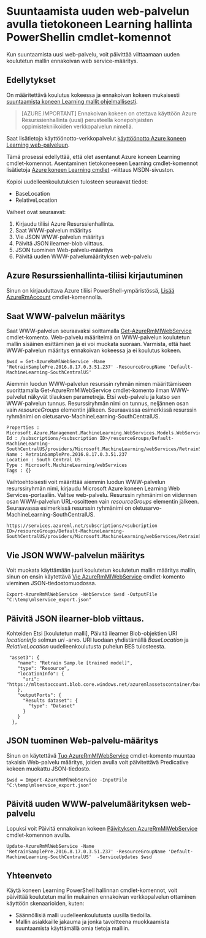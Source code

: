 <properties
    pageTitle="Uusi web-palveluun käyttämällä tietokoneen Learning hallinta PowerShellin cmdlet-komennot suuntaamista | Microsoft Azure"
    description="Opettele ohjelmallisesti suuntaamista mallin ja Päivitä juuri koulutetun mallin käyttäminen Azure koneen Learning koneen Learning hallinta PowerShellin cmdlet-komentojen käyttäminen WWW-palvelun."
    services="machine-learning"
    documentationCenter=""
    authors="vDonGlover"
    manager="raymondlaghaeian"
    editor=""/>

<tags
    ms.service="machine-learning"
    ms.workload="data-services"
    ms.tgt_pltfrm="na"
    ms.devlang="na"
    ms.topic="article"
    ms.date="09/27/2016"
    ms.author="v-donglo"/>

# <a name="retrain-a-new-web-service-using-the-machine-learning-management-powershell-cmdlets"></a>Suuntaamista uuden web-palvelun avulla tietokoneen Learning hallinta PowerShellin cmdlet-komennot

Kun suuntaamista uusi web-palvelu, voit päivittää viittaamaan uuden koulutetun mallin ennakoivan web service-määritys.  

## <a name="prerequisites"></a>Edellytykset

On määritettävä koulutus kokeessa ja ennakoivan kokeen mukaisesti [suuntaamista koneen Learning mallit ohjelmallisesti](machine-learning-retrain-models-programmatically.md). 

>[AZURE.IMPORTANT] Ennakoivan kokeen on otettava käyttöön Azure Resurssienhallinta (uusi) perusteella konepohjaisten oppimistekniikoiden verkkopalvelun nimellä. 
 
Saat lisätietoja käyttöönotto-verkkopalvelut [käyttöönotto Azure koneen Learning web-palveluun](machine-learning-publish-a-machine-learning-web-service.md).

Tämä prosessi edellyttää, että olet asentanut Azure koneen Learning cmdlet-komennot. Asentaminen tietokoneeseen Learning cmdlet-komennot lisätietoja [Azure koneen Learning cmdlet](https://msdn.microsoft.com/library/azure/mt767952.aspx) -viittaus MSDN-sivuston.

Kopioi uudelleenkoulutuksen tulosteen seuraavat tiedot:

* BaseLocation
* RelativeLocation

Vaiheet ovat seuraavat:

1.  Kirjaudu tiliisi Azure Resurssienhallinta.
2.  Saat WWW-palvelun määritys
3.  Vie JSON WWW-palvelun määritys
4.  Päivitä JSON ilearner-blob viittaus.
5.  JSON tuominen Web-palvelu-määritys
6.  Päivitä uuden WWW-palvelumäärityksen web-palvelu

## <a name="sign-in-to-your-azure-resource-manager-account"></a>Azure Resurssienhallinta-tiliisi kirjautuminen

Sinun on kirjauduttava Azure tiliisi PowerShell-ympäristössä, [Lisää AzureRmAccount](https://msdn.microsoft.com/library/mt619267.aspx) cmdlet-komennolla.

## <a name="get-the-web-service-definition"></a>Saat WWW-palvelun määritys

Saat WWW-palvelun seuraavaksi soittamalla [Get-AzureRmMlWebService](https://msdn.microsoft.com/library/mt619267.aspx) cmdlet-komento. Web-palvelu määritelmä on WWW-palvelun koulutetun mallin sisäinen esittäminen ja ei voi muokata suoraan. Varmista, että haet WWW-palvelun määritys ennakoivan kokeessa ja ei koulutus kokeen.

    $wsd = Get-AzureRmMlWebService -Name 'RetrainSamplePre.2016.8.17.0.3.51.237' -ResourceGroupName 'Default-MachineLearning-SouthCentralUS'

Aiemmin luodun WWW-palvelun resurssin ryhmän nimen määrittämiseen suorittamalla Get-AzureRmMlWebService cmdlet-komento ilman WWW-palvelut näkyvät tilauksen parametreja. Etsi web-palvelu ja katso sen WWW-palvelun tunnus. Resurssiryhmän nimi on tunnus, neljännen osan vain *resourceGroups* elementin jälkeen. Seuraavassa esimerkissä resurssin ryhmänimi on oletusarvo-MachineLearning-SouthCentralUS.

    Properties : Microsoft.Azure.Management.MachineLearning.WebServices.Models.WebServicePropertiesForGraph
    Id : /subscriptions/<subscription ID>/resourceGroups/Default-MachineLearning-SouthCentralUS/providers/Microsoft.MachineLearning/webServices/RetrainSamplePre.2016.8.17.0.3.51.237
    Name : RetrainSamplePre.2016.8.17.0.3.51.237
    Location : South Central US
    Type : Microsoft.MachineLearning/webServices
    Tags : {}

Vaihtoehtoisesti voit määrittää aiemmin luodun WWW-palvelun resurssiryhmän nimi, kirjaudu Microsoft Azure koneen Learning Web Services-portaaliin. Valitse web-palvelu. Resurssin ryhmänimi on viidennen osan WWW-palvelun URL-osoitteen vain *resourceGroups* elementin jälkeen. Seuraavassa esimerkissä resurssin ryhmänimi on oletusarvo-MachineLearning-SouthCentralUS.

    https://services.azureml.net/subscriptions/<subcription ID>/resourceGroups/Default-MachineLearning-SouthCentralUS/providers/Microsoft.MachineLearning/webServices/RetrainSamplePre.2016.8.17.0.3.51.237


## <a name="export-the-web-service-definition-as-json"></a>Vie JSON WWW-palvelun määritys

Voit muokata käyttämään juuri koulutetun koulutetun mallin määritys mallin, sinun on ensin käytettävä [Vie AzureRmMlWebService](https://msdn.microsoft.com/library/azure/mt767935.aspx) cmdlet-komento vieminen JSON-tiedostomuodossa.

    Export-AzureRmMlWebService -WebService $wsd -OutputFile "C:\temp\mlservice_export.json"

## <a name="update-the-reference-to-the-ilearner-blob-in-the-json"></a>Päivitä JSON ilearner-blob viittaus.

Kohteiden Etsi [koulutetun malli], Päivitä ilearner Blob-objektien URI *locationInfo* solmun *uri* -arvo. URI luodaan yhdistämällä *BaseLocation* ja *RelativeLocation* uudelleenkoulutusta puhelun BES tulosteesta.

     "asset3": {
        "name": "Retrain Samp.le [trained model]",
        "type": "Resource",
        "locationInfo": {
          "uri": "https://mltestaccount.blob.core.windows.net/azuremlassetscontainer/baca7bca650f46218633552c0bcbba0e.ilearner"
        },
        "outputPorts": {
          "Results dataset": {
            "type": "Dataset"
          }
        }
      },

## <a name="import-the-json-into-a-web-service-definition"></a>JSON tuominen Web-palvelu-määritys

Sinun on käytettävä [Tuo AzureRmMlWebService](https://msdn.microsoft.com/library/azure/mt767925.aspx) cmdlet-komento muuntaa takaisin Web-palvelu määritys, joiden avulla voit päivitettävä Predicative kokeen muokattu JSON-tiedosto.

    $wsd = Import-AzureRmMlWebService -InputFile "C:\temp\mlservice_export.json"


## <a name="update-the-web-service-with-new-web-service-definition"></a>Päivitä uuden WWW-palvelumäärityksen web-palvelu

Lopuksi voit Päivitä ennakoivan kokeen [Päivityksen AzureRmMlWebService](https://msdn.microsoft.com/library/azure/mt767922.aspx) cmdlet-komennon avulla.

    Update-AzureRmMlWebService -Name 'RetrainSamplePre.2016.8.17.0.3.51.237' -ResourceGroupName 'Default-MachineLearning-SouthCentralUS'  -ServiceUpdates $wsd

## <a name="summary"></a>Yhteenveto

Käytä koneen Learning PowerShell hallinnan cmdlet-komennot, voit päivittää koulutetun mallin mukainen ennakoivan verkkopalvelun ottaminen käyttöön skenaarioiden, kuten:

* Säännöllisiä malli uudelleenkoulutusta uusilla tiedoilla.
* Mallin asiakkaille jakauma ja jonka tavoitteena muokkaamista suuntaamista käyttämällä omia tietoja malliin.
